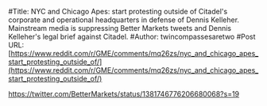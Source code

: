 #Title: NYC and Chicago Apes: start protesting outside of Citadel's corporate and operational headquarters in defense of Dennis Kelleher. Mainstream media is suppressing Better Markets tweets and Dennis Kelleher's legal brief against Citadel.
#Author: twincompassesaretwo
#Post URL: [https://www.reddit.com/r/GME/comments/mq26zs/nyc_and_chicago_apes_start_protesting_outside_of/](https://www.reddit.com/r/GME/comments/mq26zs/nyc_and_chicago_apes_start_protesting_outside_of/)


https://twitter.com/BetterMarkets/status/1381746776206680068?s=19